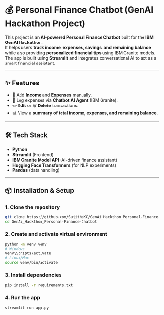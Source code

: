 # 💰 Personal Finance Chatbot (GenAI Hackathon Project)

This project is an **AI-powered Personal Finance Chatbot** built for the **IBM GenAI Hackathon**.  
It helps users **track income, expenses, savings, and remaining balance** while also providing **personalized financial tips** using IBM Granite models.  
The app is built using **Streamlit** and integrates conversational AI to act as a smart financial assistant.

---

## ✨ Features
- 📌 Add **Income** and **Expenses** manually.
- 🤖 Log expenses via **Chatbot AI Agent** (IBM Granite).
- ✏️ **Edit** or 🗑️ **Delete** transactions.
- 📊 View a **summary of total income, expenses, and remaining balance**.

---

## 🛠️ Tech Stack
- **Python**
- **Streamlit** (Frontend)
- **IBM Granite Model API** (AI-driven finance assistant)
- **Hugging Face Transformers** (for NLP experiments)
- **Pandas** (data handling)

---

## 📦 Installation & Setup

### 1. Clone the repository
```bash
git clone https://github.com/SujithaKC/GenAi_Hackthon_Personal-Finance-Chatbot.git
cd GenAi_Hackthon_Personal-Finance-Chatbot
```
### 2. Create and activate virtual environment
```bash
python -m venv venv
# Windows
venv\Scripts\activate
# Linux/Mac
source venv/bin/activate
```
### 3. Install dependencies
```bash
pip install -r requirements.txt
```
### 4. Run the app
```bash
streamlit run app.py
```
